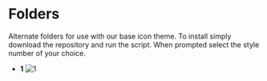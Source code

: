 Folders
=============

Alternate folders for use with our base icon theme. To install simply download the repository and run the script. When prompted select the style number of your choice.


* **1** ![1](https://raw.githubusercontent.com/numixproject/numix-folders/master/1/preview.png)
